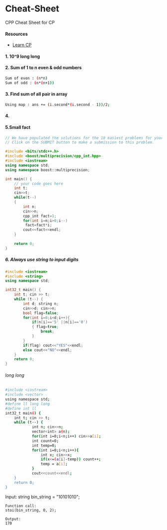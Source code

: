 # Cheat-Sheet
CPP Cheat Sheet for CP

#### Resources
- [Learn CP](https://github.com/hkirat/Algorithmic-Resources)

#### 1. 10^9 long long
#### 2. Sum of 1 to n even & odd numbers
```bash
Sum of even : (n*n)
Sum of odd : (n*(n+1))
```

#### 3. Find sum of all pair in array
```bash
Using map : ans += (i.second*(i.second - 1))/2;
```
#### 4.
#### 5.Small fact
```cpp
// We have populated the solutions for the 10 easiest problems for your support.
// Click on the SUBMIT button to make a submission to this problem.

#include <bits/stdc++.h>
#include <boost/multiprecision/cpp_int.hpp>
#include <iostream>
using namespace std;
using namespace boost::multiprecision;

int main() {
	// your code goes here
	int t;
	cin>>t;
	while(t--)
	{
	    int n;
	    cin>>n;
	    cpp_int fact=1;
	    for(int i=n;i>0;i--)
	     fact=fact*i;
	    cout<<fact<<endl; 
	}
	
	return 0;
}
```
##### 6. Always use string to input digits
```cpp
#include <iostream>
#include <string>
using namespace std;

int32_t main() {
    int t; cin >> t;
    while (t--) {
		int d; string n; 
		cin>>d; cin>>n;  
		bool flag=false;
		for(int i=0;i<d;i++){	
			if(n[i]=='5' ||n[i]=='0')
			{ flag=true;
				break;
			}
		}		
		if(flag) cout<<"YES"<<endl;
		else cout<<"NO"<<endl;	
    }
    return 0;
}
```

###### long long
```bash
#include <iostream>
#include <vector>
using namespace std;
#define ll long long
#define int ll
int32_t main() {
    int t; cin >> t;
    while (t--) {
			int n; cin>>n;
			vector<int> a(n);
			for(int i=0;i<n;i++) cin>>a[i];
			int count=0;
			int temp=0;
			for(int i=0;i<n;i++){
				int x; cin>>x;
				if(x<=(a[i]-temp)) count++;
				temp = a[i];
			}
			cout<<count<<endl;
    }
    return 0;
}

```

Input:
    string bin_string = "10101010";

    Function call:
    stoi(bin_string, 0, 2);

    Output:
    170
